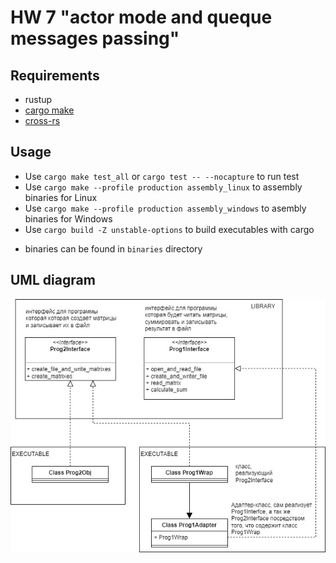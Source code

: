# HW 7 "actor mode and queque messages passing"

## Requirements

* rustup
* [cargo make]( https://github.com/sagiegurari/cargo-make )
* [cross-rs]( https://github.com/cross-rs/cross )

## Usage

- Use ``cargo make test_all`` or ``cargo test -- --nocapture`` to run test
- Use ``cargo make --profile production assembly_linux`` to assembly binaries for Linux
- Use ``cargo make --profile production assembly_windows`` to asembly binaries for Windows
- Use ``cargo build -Z unstable-options`` to build executables with cargo
* binaries can be found in ``binaries`` directory

## UML diagram

![](https://github.com/Kerosin3/Programming-architecture-and-patterns/blob/cargo-make/homework6_adapter_independent/pics/hw6.jpg)

